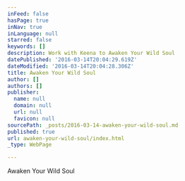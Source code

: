 ```yaml
---
inFeed: false
hasPage: true
inNav: true
inLanguage: null
starred: false
keywords: []
description: Work with Keena to Awaken Your Wild Soul
datePublished: '2016-03-14T20:04:29.619Z'
dateModified: '2016-03-14T20:04:28.306Z'
title: Awaken Your Wild Soul
author: []
authors: []
publisher:
  name: null
  domain: null
  url: null
  favicon: null
sourcePath: _posts/2016-03-14-awaken-your-wild-soul.md
published: true
url: awaken-your-wild-soul/index.html
_type: WebPage

---
```

Awaken Your Wild Soul
